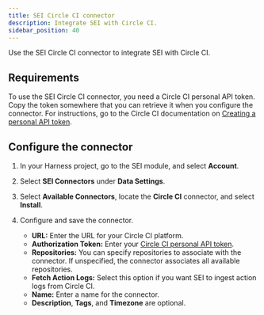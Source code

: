 ```yaml
---
title: SEI Circle CI connector
description: Integrate SEI with Circle CI.
sidebar_position: 40
---
```


Use the SEI Circle CI connector to integrate SEI with Circle CI.

## Requirements

To use the SEI Circle CI connector, you need a Circle CI personal API token. Copy the token somewhere that you can retrieve it when you configure the connector. For instructions, go to the Circle CI documentation on [Creating a personal API token](https://circleci.com/docs/managing-api-tokens/#creating-a-personal-api-token).

## Configure the connector

1. In your Harness project, go to the SEI module, and select **Account**.
2. Select **SEI Connectors** under **Data Settings**.
3. Select **Available Connectors**, locate the **Circle CI** connector, and select **Install**.
4. Configure and save the connector.

   * **URL:** Enter the URL for your Circle CI platform.
   * **Authorization Token:** Enter your [Circle CI personal API token](https://circleci.com/docs/managing-api-tokens/#creating-a-personal-api-token).
   * **Repositories:** You can specify repositories to associate with the connector. If unspecified, the connector associates all available repositories.
   * **Fetch Action Logs:** Select this option if you want SEI to ingest action logs from Circle CI.
   * **Name:** Enter a name for the connector.
   * **Description**, **Tags**, and **Timezone** are optional.
